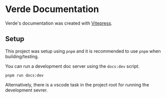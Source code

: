 # Verde Documentation
Verde's documentation was created with [Vitepress](https://vitepress.dev).

## Setup
This project was setup using `pnpm` and it is recommended to use `pnpm` when building/testing.

You can run a development doc server using the `docs:dev` script.
```shell
pnpm run docs:dev
```
Alternatively, there is a vscode task in the project root for running the development sevrer.

